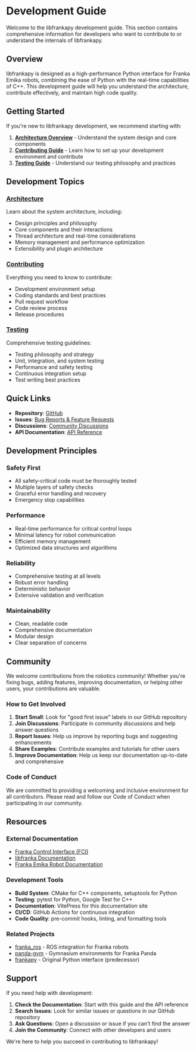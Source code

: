 # Development Guide

Welcome to the libfrankapy development guide. This section contains comprehensive information for developers who want to contribute to or understand the internals of libfrankapy.

## Overview

libfrankapy is designed as a high-performance Python interface for Franka Emika robots, combining the ease of Python with the real-time capabilities of C++. This development guide will help you understand the architecture, contribute effectively, and maintain high code quality.

## Getting Started

If you're new to libfrankapy development, we recommend starting with:

1. **[Architecture Overview](./architecture)** - Understand the system design and core components
2. **[Contributing Guide](./contributing)** - Learn how to set up your development environment and contribute
3. **[Testing Guide](./testing)** - Understand our testing philosophy and practices

## Development Topics

### [Architecture](./architecture)

Learn about the system architecture, including:
- Design principles and philosophy
- Core components and their interactions
- Thread architecture and real-time considerations
- Memory management and performance optimization
- Extensibility and plugin architecture

### [Contributing](./contributing)

Everything you need to know to contribute:
- Development environment setup
- Coding standards and best practices
- Pull request workflow
- Code review process
- Release procedures

### [Testing](./testing)

Comprehensive testing guidelines:
- Testing philosophy and strategy
- Unit, integration, and system testing
- Performance and safety testing
- Continuous integration setup
- Test writing best practices

## Quick Links

- **Repository**: [GitHub](https://github.com/iamlab-cmu/libfrankapy)
- **Issues**: [Bug Reports & Feature Requests](https://github.com/iamlab-cmu/libfrankapy/issues)
- **Discussions**: [Community Discussions](https://github.com/iamlab-cmu/libfrankapy/discussions)
- **API Documentation**: [API Reference](/api/)

## Development Principles

### Safety First
- All safety-critical code must be thoroughly tested
- Multiple layers of safety checks
- Graceful error handling and recovery
- Emergency stop capabilities

### Performance
- Real-time performance for critical control loops
- Minimal latency for robot communication
- Efficient memory management
- Optimized data structures and algorithms

### Reliability
- Comprehensive testing at all levels
- Robust error handling
- Deterministic behavior
- Extensive validation and verification

### Maintainability
- Clean, readable code
- Comprehensive documentation
- Modular design
- Clear separation of concerns

## Community

We welcome contributions from the robotics community! Whether you're fixing bugs, adding features, improving documentation, or helping other users, your contributions are valuable.

### How to Get Involved

1. **Start Small**: Look for "good first issue" labels in our GitHub repository
2. **Join Discussions**: Participate in community discussions and help answer questions
3. **Report Issues**: Help us improve by reporting bugs and suggesting enhancements
4. **Share Examples**: Contribute examples and tutorials for other users
5. **Improve Documentation**: Help us keep our documentation up-to-date and comprehensive

### Code of Conduct

We are committed to providing a welcoming and inclusive environment for all contributors. Please read and follow our Code of Conduct when participating in our community.

## Resources

### External Documentation
- [Franka Control Interface (FCI)](https://frankaemika.github.io/docs/)
- [libfranka Documentation](https://frankaemika.github.io/libfranka/)
- [Franka Emika Robot Documentation](https://frankaemika.github.io/docs/)

### Development Tools
- **Build System**: CMake for C++ components, setuptools for Python
- **Testing**: pytest for Python, Google Test for C++
- **Documentation**: VitePress for this documentation site
- **CI/CD**: GitHub Actions for continuous integration
- **Code Quality**: pre-commit hooks, linting, and formatting tools

### Related Projects
- [franka_ros](https://github.com/frankaemika/franka_ros) - ROS integration for Franka robots
- [panda-gym](https://github.com/qgallouedec/panda-gym) - Gymnasium environments for Franka Panda
- [frankapy](https://github.com/iamlab-cmu/frankapy) - Original Python interface (predecessor)

## Support

If you need help with development:

1. **Check the Documentation**: Start with this guide and the API reference
2. **Search Issues**: Look for similar issues or questions in our GitHub repository
3. **Ask Questions**: Open a discussion or issue if you can't find the answer
4. **Join the Community**: Connect with other developers and users

We're here to help you succeed in contributing to libfrankapy!
